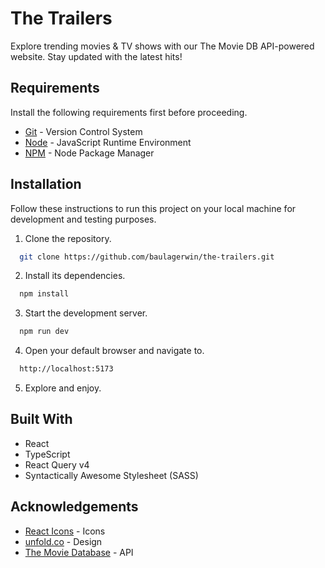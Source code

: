 # The Trailers

Explore trending movies & TV shows with our The Movie DB API-powered website. Stay updated with the latest hits!

## Requirements

Install the following requirements first before proceeding.

- [Git](https://git-scm.com/) - Version Control System
- [Node](https://nodejs.org/en) - JavaScript Runtime Environment
- [NPM](https://www.npmjs.com/) - Node Package Manager

## Installation

Follow these instructions to run this project on your local machine for development and testing purposes.

1. Clone the repository.

```bash
  git clone https://github.com/baulagerwin/the-trailers.git
```

2. Install its dependencies.

```bash
  npm install
```

3. Start the development server.

```bash
  npm run dev
```

4. Open your default browser and navigate to.

```bash
  http://localhost:5173
```

5. Explore and enjoy.

## Built With

- React
- TypeScript
- React Query v4
- Syntactically Awesome Stylesheet (SASS)

## Acknowledgements

- [React Icons](https://react-icons.github.io/react-icons/) - Icons
- [unfold.co](https://unfold.co/) - Design
- [The Movie Database](https://developers.themoviedb.org/3) - API
